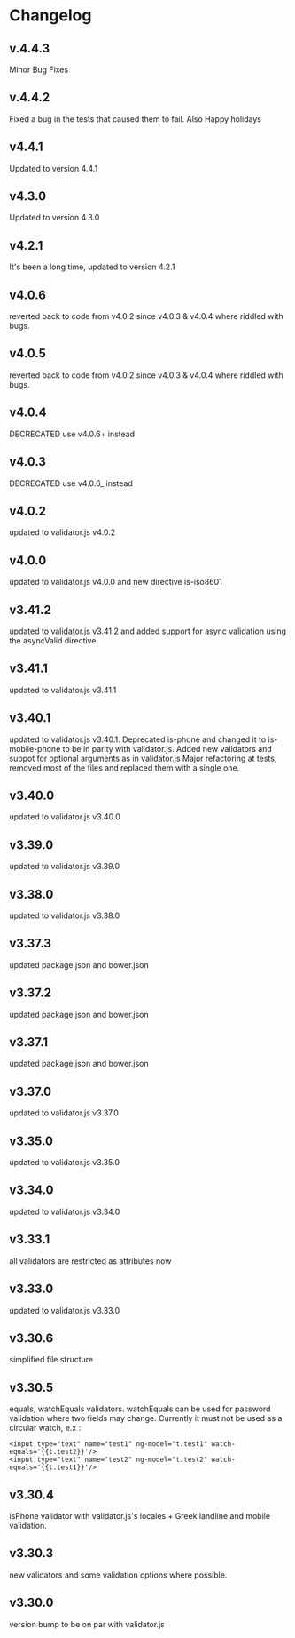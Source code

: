 # Changelog

## v.4.4.3
Minor Bug Fixes

## v.4.4.2
Fixed a bug in the tests that caused them to fail. Also Happy holidays

## v4.4.1 
Updated to version 4.4.1

## v4.3.0 
Updated to version 4.3.0

## v4.2.1
It's been a long time, updated to version 4.2.1

## v4.0.6
reverted back to code from v4.0.2 since v4.0.3 & v4.0.4 where riddled with bugs.
 
## v4.0.5
reverted back to code from v4.0.2 since v4.0.3 & v4.0.4 where riddled with bugs. 

## v4.0.4
DECRECATED use v4.0.6+ instead

## v4.0.3
DECRECATED use v4.0.6_ instead

## v4.0.2
updated to validator.js v4.0.2 

## v4.0.0
updated to validator.js v4.0.0 and new directive is-iso8601 

## v3.41.2 
updated to validator.js v3.41.2 and added support for async validation using the asyncValid directive

## v3.41.1 
updated to validator.js v3.41.1

## v3.40.1 
updated to validator.js v3.40.1. Deprecated is-phone and changed it to is-mobile-phone to be in parity with validator.js. 
        Added new validators and suppot for optional arguments as in validator.js Major refactoring at tests, removed most of the files and replaced them with a single one.

## v3.40.0 
updated to validator.js v3.40.0

## v3.39.0 
updated to validator.js v3.39.0

## v3.38.0 
updated to validator.js v3.38.0

## v3.37.3 
updated package.json and bower.json

## v3.37.2 
updated package.json and bower.json

## v3.37.1 
updated package.json and bower.json

## v3.37.0 
updated to validator.js v3.37.0

## v3.35.0 
updated to validator.js v3.35.0

## v3.34.0 
updated to validator.js v3.34.0

## v3.33.1 
all validators are restricted as attributes now

## v3.33.0 
updated to validator.js v3.33.0

## v3.30.6 
simplified file structure 

## v3.30.5 
equals, watchEquals validators. watchEquals can be used for password validation where two fields may change.
Currently it must not be used as a circular watch, e.x :

    <input type="text" name="test1" ng-model="t.test1" watch-equals='{{t.test2}}'/>
    <input type="text" name="test2" ng-model="t.test2" watch-equals='{{t.test1}}'/>
  

## v3.30.4 
isPhone validator with validator.js's locales + Greek landline and mobile validation.

## v3.30.3 
new validators and some validation options where possible.

## v3.30.0 
version bump to be on par with validator.js
